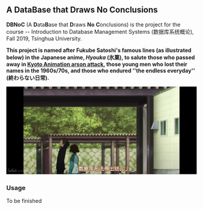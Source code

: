 ## A DataBase that Draws No Conclusions

**DBNoC** (A **D**ata**B**ase that **D**raws **No** **C**onclusions) is the project for the course -- Introduction to Database Management Systems (数据库系统概论), Fall 2019, Tsinghua University.

**This project is named after Fukube Satoshi's famous lines (as illustrated below) in the Japanese anime, *Hyouka* (氷菓), to salute those who passed away in [Kyoto Animation arson attack](https://en.wikipedia.org/wiki/Kyoto_Animation_arson_attack), those young men who lost their names in the 1960s/70s, and those who endured ''the endless everyday'' (終わらない日常).**

![hyouka](hyouka.png)


### Usage

To be finished

